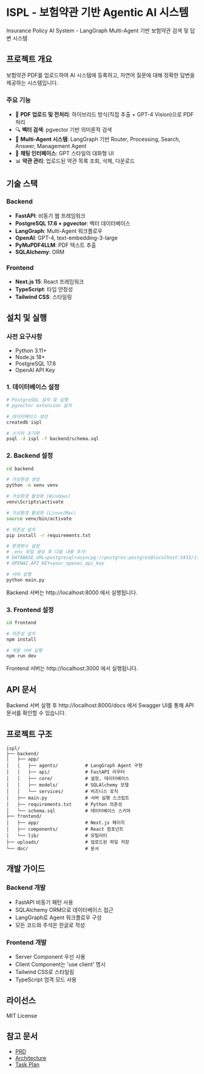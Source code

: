 # ISPL - 보험약관 기반 Agentic AI 시스템

Insurance Policy AI System - LangGraph Multi-Agent 기반 보험약관 검색 및 답변 시스템

## 프로젝트 개요

보험약관 PDF를 업로드하여 AI 시스템에 등록하고, 자연어 질문에 대해 정확한 답변을 제공하는 시스템입니다.

### 주요 기능
- 📄 **PDF 업로드 및 전처리**: 하이브리드 방식(직접 추출 + GPT-4 Vision)으로 PDF 처리
- 🔍 **벡터 검색**: pgvector 기반 의미론적 검색
- 🤖 **Multi-Agent 시스템**: LangGraph 기반 Router, Processing, Search, Answer, Management Agent
- 💬 **채팅 인터페이스**: GPT 스타일의 대화형 UI
- 📊 **약관 관리**: 업로드된 약관 목록 조회, 삭제, 다운로드

## 기술 스택

### Backend
- **FastAPI**: 비동기 웹 프레임워크
- **PostgreSQL 17.6 + pgvector**: 벡터 데이터베이스
- **LangGraph**: Multi-Agent 워크플로우
- **OpenAI**: GPT-4, text-embedding-3-large
- **PyMuPDF4LLM**: PDF 텍스트 추출
- **SQLAlchemy**: ORM

### Frontend
- **Next.js 15**: React 프레임워크
- **TypeScript**: 타입 안정성
- **Tailwind CSS**: 스타일링

## 설치 및 실행

### 사전 요구사항
- Python 3.11+
- Node.js 18+
- PostgreSQL 17.6
- OpenAI API Key

### 1. 데이터베이스 설정

```bash
# PostgreSQL 설치 및 실행
# pgvector extension 설치

# 데이터베이스 생성
createdb ispl

# 스키마 초기화
psql -d ispl -f backend/schema.sql
```

### 2. Backend 설정

```bash
cd backend

# 가상환경 생성
python -m venv venv

# 가상환경 활성화 (Windows)
venv\Scripts\activate

# 가상환경 활성화 (Linux/Mac)
source venv/bin/activate

# 의존성 설치
pip install -r requirements.txt

# 환경변수 설정
# .env 파일 생성 후 다음 내용 추가:
# DATABASE_URL=postgresql+asyncpg://postgres:postgres@localhost:5432/ispl
# OPENAI_API_KEY=your_openai_api_key

# 서버 실행
python main.py
```

Backend 서버는 http://localhost:8000 에서 실행됩니다.

### 3. Frontend 설정

```bash
cd frontend

# 의존성 설치
npm install

# 개발 서버 실행
npm run dev
```

Frontend 서버는 http://localhost:3000 에서 실행됩니다.

## API 문서

Backend 서버 실행 후 http://localhost:8000/docs 에서 Swagger UI를 통해 API 문서를 확인할 수 있습니다.

## 프로젝트 구조

```
ispl/
├── backend/
│   ├── app/
│   │   ├── agents/          # LangGraph Agent 구현
│   │   ├── api/             # FastAPI 라우터
│   │   ├── core/            # 설정, 데이터베이스
│   │   ├── models/          # SQLAlchemy 모델
│   │   └── services/        # 비즈니스 로직
│   ├── main.py              # 서버 실행 스크립트
│   ├── requirements.txt     # Python 의존성
│   └── schema.sql           # 데이터베이스 스키마
├── frontend/
│   ├── app/                 # Next.js 페이지
│   ├── components/          # React 컴포넌트
│   └── lib/                 # 유틸리티
├── uploads/                 # 업로드된 파일 저장
└── doc/                     # 문서
```

## 개발 가이드

### Backend 개발
- FastAPI 비동기 패턴 사용
- SQLAlchemy ORM으로 데이터베이스 접근
- LangGraph로 Agent 워크플로우 구성
- 모든 코드와 주석은 한글로 작성

### Frontend 개발
- Server Component 우선 사용
- Client Component는 'use client' 명시
- Tailwind CSS로 스타일링
- TypeScript 엄격 모드 사용

## 라이선스

MIT License

## 참고 문서
- [PRD](doc/Insurance%20Policy_prd.md)
- [Architecture](doc/architecture/README.md)
- [Task Plan](doc/ISPL_Task_Plan_v2.md)


